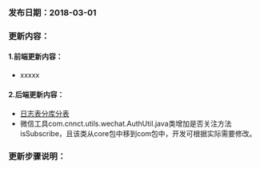 ### 发布日期：2018-03-01

### 更新内容：

#### 1.前端更新内容：

* xxxxx

#### 2.后端更新内容：

* [日志表分库分表](/kuang-jia-she-zhi/ri-zhi-biao-fen-ku-fen-biao.md)
* 微信工具com.cnnct.utils.wechat.AuthUtil.java类增加是否关注方法isSubscribe，且该类从core包中移到com包中，开发可根据实际需要修改。

### 更新步骤说明：



